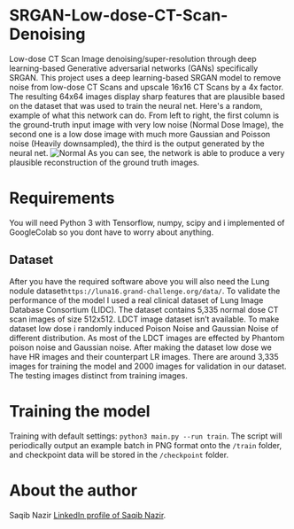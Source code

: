# SRGAN-Low-dose-CT-Scan-Denoising
Low-dose CT Scan Image denoising/super-resolution through deep learning-based Generative adversarial networks (GANs) specifically SRGAN. This project uses a deep learning-based SRGAN model to remove noise from low-dose CT Scans and upscale 16x16 CT Scans by a 4x factor. The resulting 64x64 images display sharp features that are plausible based on the dataset that was used to train the neural net.
Here's a random, example of what this network can do. From left to right, the first column is the ground-truth input image with very low noise (Normal Dose Image), the second one is a low dose image with much more Gaussian and Poisson noise (Heavily downsampled), the third is the output generated by the neural net.
![Normal](images/Normal.JPG)
As you can see, the network is able to produce a very plausible reconstruction of the ground truth images.


# Requirements

You will need Python 3 with Tensorflow, numpy, scipy and i implemented of GoogleColab so you dont have to worry about anything.

## Dataset

After you have the required software above you will also need the Lung nodule dataset`https://luna16.grand-challenge.org/data/`. 
To validate the performance of the model I used a real clinical dataset of Lung Image Database Consortium (LIDC). The dataset contains 5,335 normal dose CT
scan images of size 512x512. LDCT image dataset isn’t available. To make dataset low dose i randomly induced Poison Noise and Gaussian Noise of different distribution. As most of the LDCT images are effected by Phantom poison noise and Gaussian noise. After making the dataset low dose we have HR images and their counterpart LR images. There are around 3,335 images for training the model and 2000 images for validation in our dataset. The testing images distinct from training images. 

# Training the model

Training with default settings: `python3 main.py --run train`. The script will periodically output an example batch in PNG format onto the `/train` folder, and checkpoint data will be stored in the `/checkpoint` folder.



# About the author
Saqib Nazir
[LinkedIn profile of Saqib Nazir](https://www.linkedin.com/in/saqib-nazir-149467186/).
